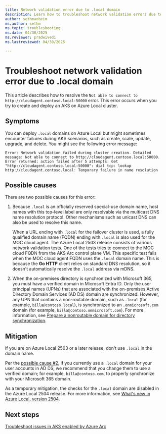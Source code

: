 ```yaml
---
title: Network validation error due to .local domain
description: Learn how to troubleshoot network validation errors due to the .local domain.
author: sethmanheim
ms.author: sethm
ms.topic: troubleshooting
ms.date: 04/30/2025
ms.reviewer: pradwivedi
ms.lastreviewed: 04/30/2025

---
```


# Troubleshoot network validation error due to .local domain

This article describes how to resolve the `Not able to connect to http://cloudagent.contoso.local:50000` error. This error occurs when you try to create and deploy an AKS on Azure Local cluster.

## Symptoms

You can deploy `.local` domains on Azure Local but might sometimes encounter failures during AKS scenarios, such as create, scale, update, upgrade, and delete. You might see the following error message:

`Error: Network validation failed during cluster creation. Detailed message: Not able to connect to http://cloudagent.contoso.local:50000. Error returned: action failed after 5 attempts: Get "http://cloudagent.contoso.local:50000": dial tcp: lookup http://cloudagent.contoso.local: Temporary failure in name resolution`

## Possible causes

There are two possible causes for this error:

1. Because `.local` is an officially reserved special-use domain name, host names with this top-level label are only resolvable via the multicast DNS name resolution protocol. Other mechanisms such as unicast DNS can also be used to resolve this name.

   When a URL ending with `.local` for the failover cluster is used, a fully qualified domain name (FQDN) ending with `.local` is also used for the MOC cloud agent. The Azure Local 2503 release consists of various network validation tests. One of the tests tries to connect to the MOC cloud FQDN from the AKS Arc control plane VM. This specific test fails when the MOC cloud agent FQDN uses the `.local` domain name. This is because the **Go HTTP** client relies on standard DNS resolution, so it doesn't automatically resolve the `.local` address via mDNS.

1. When the on-premises directory is synchronized with Microsoft 365, you must have a verified domain in Microsoft Entra ID. Only the user principal names (UPNs) that are associated with the on-premises Active Directory Domain Services (AD DS) domain are synchronized. However, any UPN that contains a non-routable domain, such as `.local` (for example, `billa@contoso.local`), is synchronized to an `.onmicrosoft.com` domain (for example, `billa@contoso.onmicrosoft.com`). For more information, see [Prepare a nonroutable domain for directory synchronization](/microsoft-365/enterprise/prepare-a-non-routable-domain-for-directory-synchronization?view=o365-worldwide&preserve-view=true).

## Mitigation

If you are on Azure Local 2503 or a later release, don't use `.local` in the domain name.

Per the [possible cause #2](#possible-causes), if you currently use a `.local` domain for your user accounts in AD DS, we recommend that you change them to use a verified domain; for example, `billa@contoso.com`, to properly synchronize with your Microsoft 365 domain.

As a temporary mitigation, the checks for the `.local` domain are disabled in the Azure Local 2504 release. For more information, see [What's new in Azure Local, version 2504](/azure/azure-local/whats-new?view=azloc-2504&preserve-view=true).

## Next steps

[Troubleshoot issues in AKS enabled by Azure Arc](aks-troubleshoot.md)
